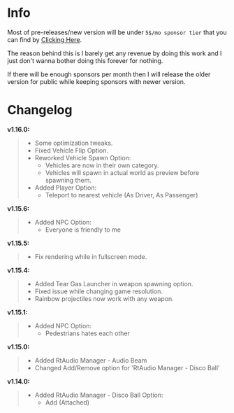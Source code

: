 # Info
Most of pre-releases/new version will be under `5$/mo sponsor tier` that you can find by [Clicking Here](https://github.com/sponsors/sneakyevil). 

The reason behind this is I barely get any revenue by doing this work and I just don't wanna bother doing this forever for nothing. 

If there will be enough sponsors per month then I will release the older version for public while keeping sponsors with newer version.

# Changelog

__v1.16.0:__
> - Some optimization tweaks.
> - Fixed Vehicle Flip Option.
> - Reworked Vehicle Spawn Option:
>     - Vehicles are now in their own category.
>     - Vehicles will spawn in actual world as preview before spawning them.
> - Added Player Option:
>     - Teleport to nearest vehicle (As Driver, As Passenger)

__v1.15.6:__
> - Added NPC Option:
>    - Everyone is friendly to me

__v1.15.5:__
> - Fix rendering while in fullscreen mode.

__v1.15.4:__
> - Added Tear Gas Launcher in weapon spawning option.
> - Fixed issue while changing game resolution.
> - Rainbow projectiles now work with any weapon.

__v1.15.1:__
> - Added NPC Option:
>     - Pedestrians hates each other

__v1.15.0:__
> - Added RtAudio Manager - Audio Beam
> - Changed Add/Remove option for 'RtAudio Manager - Disco Ball'

__v1.14.0:__
> - Added RtAudio Manager - Disco Ball Option:
>     - Add (Attached)
